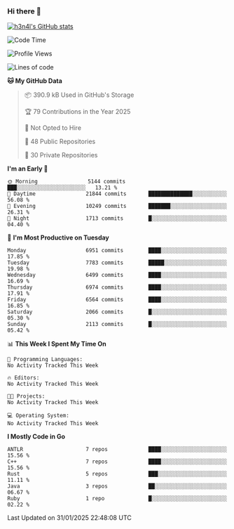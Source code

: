 ### Hi there 👋

[![h3n4l's GitHub stats](https://github-readme-stats.vercel.app/api?username=h3n4l&count_private=true&show_icons=true&theme=radical)](https://github.com/h3n4l/github-readme-stats)

<!--START_SECTION:waka-->
![Code Time](http://img.shields.io/badge/Code%20Time-2%2C054%20hrs%2033%20mins-blue)

![Profile Views](http://img.shields.io/badge/Profile%20Views-2-blue)

![Lines of code](https://img.shields.io/badge/From%20Hello%20World%20I%27ve%20Written-15.8%20million%20lines%20of%20code-blue)

**🐱 My GitHub Data** 

> 📦 390.9 kB Used in GitHub's Storage 
 > 
> 🏆 79 Contributions in the Year 2025
 > 
> 🚫 Not Opted to Hire
 > 
> 📜 48 Public Repositories 
 > 
> 🔑 30 Private Repositories 
 > 
**I'm an Early 🐤** 

```text
🌞 Morning                5144 commits        ███░░░░░░░░░░░░░░░░░░░░░░   13.21 % 
🌆 Daytime                21844 commits       ██████████████░░░░░░░░░░░   56.08 % 
🌃 Evening                10249 commits       ███████░░░░░░░░░░░░░░░░░░   26.31 % 
🌙 Night                  1713 commits        █░░░░░░░░░░░░░░░░░░░░░░░░   04.40 % 
```
📅 **I'm Most Productive on Tuesday** 

```text
Monday                   6951 commits        ████░░░░░░░░░░░░░░░░░░░░░   17.85 % 
Tuesday                  7783 commits        █████░░░░░░░░░░░░░░░░░░░░   19.98 % 
Wednesday                6499 commits        ████░░░░░░░░░░░░░░░░░░░░░   16.69 % 
Thursday                 6974 commits        ████░░░░░░░░░░░░░░░░░░░░░   17.91 % 
Friday                   6564 commits        ████░░░░░░░░░░░░░░░░░░░░░   16.85 % 
Saturday                 2066 commits        █░░░░░░░░░░░░░░░░░░░░░░░░   05.30 % 
Sunday                   2113 commits        █░░░░░░░░░░░░░░░░░░░░░░░░   05.42 % 
```


📊 **This Week I Spent My Time On** 

```text
💬 Programming Languages: 
No Activity Tracked This Week

🔥 Editors: 
No Activity Tracked This Week

🐱‍💻 Projects: 
No Activity Tracked This Week

💻 Operating System: 
No Activity Tracked This Week
```

**I Mostly Code in Go** 

```text
ANTLR                    7 repos             ████░░░░░░░░░░░░░░░░░░░░░   15.56 % 
C++                      7 repos             ████░░░░░░░░░░░░░░░░░░░░░   15.56 % 
Rust                     5 repos             ███░░░░░░░░░░░░░░░░░░░░░░   11.11 % 
Java                     3 repos             ██░░░░░░░░░░░░░░░░░░░░░░░   06.67 % 
Ruby                     1 repo              █░░░░░░░░░░░░░░░░░░░░░░░░   02.22 % 
```




 Last Updated on 31/01/2025 22:48:08 UTC
<!--END_SECTION:waka-->

